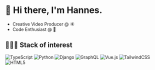 # 👋 Hi there, I'm Hannes.

- Creative Video Producer @ ☀️
- Code Enthusiast @ 🌙

## 👨🏻‍💻 Stack of interest

<img alt="TypeScript" src="https://img.shields.io/badge/typescript-%23007ACC.svg?style=flat&logo=typescript&logoColor=white"/> <img alt="Python" src="https://img.shields.io/badge/python-%2314354C.svg?style=flat&logo=python&logoColor=white"/> 
<img alt="Django" src="https://img.shields.io/badge/django-%23092E20.svg?style=flat&logo=django&logoColor=white"/>
<img alt="GraphQL" src="https://img.shields.io/badge/-GraphQL-E10098?style=flat&logo=graphql"/>
<img alt="Vue.js" src="https://img.shields.io/badge/vuejs-%2335495e.svg?style=flat&logo=vue-dot-js&logoColor=%234FC08D"/>
<img alt="TailwindCSS" src="https://img.shields.io/badge/tailwindcss-%2338B2AC.svg?style=flat&logo=tailwind-css&logoColor=white"/>
<img alt="HTML5" src="https://img.shields.io/badge/html5-%23E34F26.svg?style=flat&logo=html5&logoColor=white"/>

<!---
-  Hi, I’m @2malh
- 👀 I’m interested in ...
- 🌱 I’m currently learning ...
- 💞️ I’m looking to collaborate on ...
- 📫 How to reach me ...
--->

<!---
2malh/2malh is a ✨ special ✨ repository because its `README.md` (this file) appears on your GitHub profile.
You can click the Preview link to take a look at your changes.
--->
